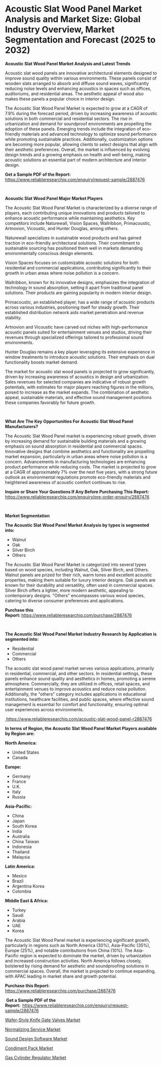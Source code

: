 <p><h1>Acoustic Slat Wood Panel Market Analysis and Market Size: Global Industry Overview, Market Segmentation and Forecast (2025 to 2032)</h1></p><p><strong>Acoustic Slat Wood Panel Market Analysis and Latest Trends</strong></p>
<p><p>Acoustic slat wood panels are innovative architectural elements designed to improve sound quality within various environments. These panels consist of wooden slats arranged to absorb and diffuse sound waves, significantly reducing noise levels and enhancing acoustics in spaces such as offices, auditoriums, and residential areas. The aesthetic appeal of wood also makes these panels a popular choice in interior design.</p><p>The Acoustic Slat Wood Panel Market is expected to grow at a CAGR of 7.9% during the forecast period, driven by increasing awareness of acoustic solutions in both commercial and residential sectors. The rise in urbanization and demand for soundproof environments are propelling the adoption of these panels. Emerging trends include the integration of eco-friendly materials and advanced technology to optimize sound performance while promoting sustainable practices. Additionally, customization options are becoming more popular, allowing clients to select designs that align with their aesthetic preferences. Overall, the market is influenced by evolving design trends and a growing emphasis on health and well-being, making acoustic solutions an essential part of modern architecture and interior design.</p></p>
<p><strong>Get a Sample PDF of the Report:&nbsp;</strong> <a href="https://www.reliableresearchiq.com/enquiry/request-sample/2887476?utm_campaign=99&utm_medium=2&utm_source=Github&utm_content=ia&utm_term=14032025&utm_id=acoustic-slat-wood-panel">https://www.reliableresearchiq.com/enquiry/request-sample/2887476</a></p>
<p>&nbsp;</p>
<p><strong>Acoustic Slat Wood Panel Major Market Players</strong></p>
<p><p>The Acoustic Slat Wood Panel Market is characterized by a diverse range of players, each contributing unique innovations and products tailored to enhance acoustic performance while maintaining aesthetics. Key competitors include Naturewall, Vision Spaces, Wallribbon, Primacoustic, Artnovion, Vicoustic, and Hunter Douglas, among others.</p><p>Naturewall specializes in sustainable wood products and has gained traction in eco-friendly architectural solutions. Their commitment to sustainable sourcing has positioned them well in markets demanding environmentally conscious design elements. </p><p>Vision Spaces focuses on customizable acoustic solutions for both residential and commercial applications, contributing significantly to their growth in urban areas where noise pollution is a concern.</p><p>Wallribbon, known for its innovative designs, emphasizes the integration of technology in sound absorption, setting it apart from traditional panel solutions. Their products are gaining popularity in modern interior design.</p><p>Primacoustic, an established player, has a wide range of acoustic products across various industries, positioning itself for steady growth. Their established distribution network aids market penetration and revenue stability.</p><p>Artnovion and Vicoustic have carved out niches with high-performance acoustic panels suited for entertainment venues and studios, driving their revenues through specialized offerings tailored to professional sound environments.</p><p>Hunter Douglas remains a key player leveraging its extensive experience in window treatments to introduce acoustic solutions. Their emphasis on dual functionality boosts market demand.</p><p>The market for acoustic slat wood panels is projected to grow significantly, driven by increasing awareness of acoustics in design and urbanization. Sales revenues for selected companies are indicative of robust growth potentials, with estimates for major players reaching figures in the millions, poised to increase as the market expands. The combination of aesthetic appeal, sustainable materials, and effective sound management positions these companies favorably for future growth.</p></p>
<p>&nbsp;</p>
<p><strong>What Are The Key Opportunities For Acoustic Slat Wood Panel Manufacturers?</strong></p>
<p><p>The Acoustic Slat Wood Panel market is experiencing robust growth, driven by increasing demand for sustainable building materials and a growing emphasis on sound absorption in residential and commercial spaces. Innovative designs that combine aesthetics and functionality are propelling market expansion, particularly in urban areas where noise pollution is a concern. Advancements in manufacturing technologies are enhancing product performance while reducing costs. The market is projected to grow at a CAGR of approximately 7% over the next five years, with a strong future outlook as environmental regulations promote eco-friendly materials and heightened awareness of acoustic comfort continues to rise.</p></p>
<p><strong>Inquire or Share Your Questions If Any Before Purchasing This Report:</strong> <a href="https://www.reliableresearchiq.com/enquiry/pre-order-enquiry/2887476?utm_campaign=99&utm_medium=2&utm_source=Github&utm_content=ia&utm_term=14032025&utm_id=acoustic-slat-wood-panel">https://www.reliableresearchiq.com/enquiry/pre-order-enquiry/2887476</a></p>
<p>&nbsp;</p>
<p><strong>Market Segmentation</strong></p>
<p><strong>The Acoustic Slat Wood Panel Market Analysis by types is segmented into:</strong></p>
<p><ul><li>Walnut</li><li>Oak</li><li>Silver Birch</li><li>Others</li></ul></p>
<p><p>The Acoustic Slat Wood Panel Market is categorized into several types based on wood species, including Walnut, Oak, Silver Birch, and Others. Walnut panels are prized for their rich, warm tones and excellent acoustic properties, making them suitable for luxury interior designs. Oak panels are known for their durability and versatility, often used in commercial spaces. Silver Birch offers a lighter, more modern aesthetic, appealing to contemporary designs. "Others" encompasses various wood species, catering to diverse consumer preferences and applications.</p></p>
<p><strong>Purchase this Report:&nbsp;</strong><a href="https://www.reliableresearchiq.com/purchase/2887476?utm_campaign=99&utm_medium=2&utm_source=Github&utm_content=ia&utm_term=14032025&utm_id=acoustic-slat-wood-panel">https://www.reliableresearchiq.com/purchase/2887476</a></p>
<p>&nbsp;</p>
<p><strong>The Acoustic Slat Wood Panel Market Industry Research by Application is segmented into:</strong></p>
<p><ul><li>Residential</li><li>Commercial</li><li>Others</li></ul></p>
<p><p>The acoustic slat wood panel market serves various applications, primarily in residential, commercial, and other sectors. In residential settings, these panels enhance sound quality and aesthetics in homes, promoting a serene atmosphere. Commercially, they are utilized in offices, retail spaces, and entertainment venues to improve acoustics and reduce noise pollution. Additionally, the "others" category includes applications in educational institutions, healthcare facilities, and public spaces, where effective sound management is essential for comfort and functionality, ensuring optimal user experiences across environments.</p></p>
<p><a href="https://www.reliableresearchiq.com/acoustic-slat-wood-panel-r2887476?utm_campaign=99&utm_medium=2&utm_source=Github&utm_content=ia&utm_term=14032025&utm_id=acoustic-slat-wood-panel">&nbsp;https://www.reliableresearchiq.com/acoustic-slat-wood-panel-r2887476</a></p>
<p><strong>In terms of Region, the Acoustic Slat Wood Panel Market Players available by Region are:</strong></p>
<p>
    <p> <strong> North America: </strong>
        <ul>
            <li>United States</li>
            <li>Canada</li>
        </ul>
        </p> 
    <p> <strong> Europe: </strong>
        <ul>
            <li>Germany</li>
            <li>France</li>
            <li>U.K.</li>
            <li>Italy</li>
            <li>Russia</li>
        </ul>
        </p> 
    <p> <strong> Asia-Pacific: </strong>
        <ul>
            <li>China</li>
            <li>Japan</li>
            <li>South Korea</li>
            <li>India</li>
            <li>Australia</li>
            <li>China Taiwan</li>
            <li>Indonesia</li>
            <li>Thailand</li>
            <li>Malaysia</li>
        </ul>
        </p> 
    <p> <strong> Latin America: </strong>
        <ul>
            <li>Mexico</li>
            <li>Brazil</li>
            <li>Argentina Korea</li>
            <li>Colombia</li>
        </ul>
        </p> 
    <p> <strong> Middle East & Africa: </strong>
        <ul>
            <li>Turkey</li>
            <li>Saudi</li>
            <li>Arabia</li>
            <li>UAE</li>
            <li>Korea</li>
        </ul>
    </p>
    </p>
<p><p>The Acoustic Slat Wood Panel market is experiencing significant growth, particularly in regions such as North America (30%), Asia-Pacific (35%), Europe (25%), and notable contributions from China (10%). The Asia-Pacific region is expected to dominate the market, driven by urbanization and increased construction activities. North America follows closely, bolstered by rising demand for aesthetic and soundproofing solutions in commercial spaces. Overall, the market is projected to continue expanding, with APAC leading in market share and growth potential.</p></p>
<p><strong>Purchase this Report: </strong><a href="https://www.reliableresearchiq.com/purchase/2887476?utm_campaign=99&utm_medium=2&utm_source=Github&utm_content=ia&utm_term=14032025&utm_id=acoustic-slat-wood-panel">https://www.reliableresearchiq.com/purchase/2887476</a></p>
<p>&nbsp;<strong>Get a Sample PDF of the Report:&nbsp;&nbsp;</strong><a href="https://www.reliableresearchiq.com/enquiry/request-sample/2887476?utm_campaign=99&utm_medium=2&utm_source=Github&utm_content=ia&utm_term=14032025&utm_id=acoustic-slat-wood-panel">https://www.reliableresearchiq.com/enquiry/request-sample/2887476</a></p>
<p><strong></strong></p>
<p><p><a href="https://github.com/bartzthateis/Market-Research-Report-List-1/blob/main/wafer-style-knife-gate-valves-market.md?utm_campaign=99&utm_medium=2&utm_source=Github&utm_content=ia&utm_term=14032025&utm_id=acoustic-slat-wood-panel">Wafer-Style Knife Gate Valves Market</a></p><p><a href="https://github.com/eimutelufta/Market-Research-Report-List-1/blob/main/normalizing-service-market.md?utm_campaign=99&utm_medium=2&utm_source=Github&utm_content=ia&utm_term=14032025&utm_id=acoustic-slat-wood-panel">Normalizing Service Market</a></p><p><a href="https://github.com/moorsdorak31/Market-Research-Report-List-1/blob/main/sound-design-software-market.md?utm_campaign=99&utm_medium=2&utm_source=Github&utm_content=ia&utm_term=14032025&utm_id=acoustic-slat-wood-panel">Sound Design Software Market</a></p><p><a href="https://github.com/danitkeavyx7/Market-Research-Report-List-1/blob/main/condiment-pack-market.md?utm_campaign=99&utm_medium=2&utm_source=Github&utm_content=ia&utm_term=14032025&utm_id=acoustic-slat-wood-panel">Condiment Pack Market</a></p><p><a href="https://github.com/vespigeakexc/Market-Research-Report-List-1/blob/main/gas-cylinder-regulator-market.md?utm_campaign=99&utm_medium=2&utm_source=Github&utm_content=ia&utm_term=14032025&utm_id=acoustic-slat-wood-panel">Gas Cylinder Regulator Market</a></p></p>